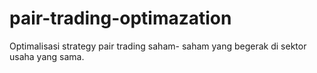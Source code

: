 # pair-trading-optimazation
Optimalisasi strategy pair trading saham- saham yang begerak di sektor usaha yang sama.
